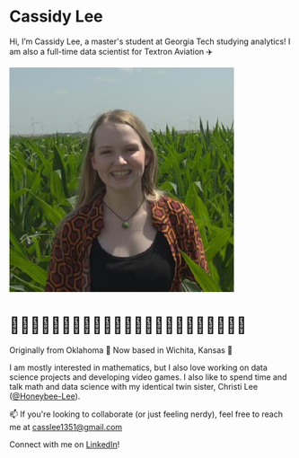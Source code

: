 # Cassidy Lee

Hi, I’m Cassidy Lee, a master's student at Georgia Tech studying analytics!
I am also a full-time data scientist for Textron Aviation ✈️

![image](5989F572-32E0-4D07-AD6B-4116A55D40DD.jpeg)

# 🌽🌽🌽🌽🌽🌽🌽🌽🌽🌽🌽🌽🌽🌽🌽🌽🌽🌽🌽🌽🌽🌽🌽
Originally from Oklahoma 🤠 Now based in Wichita, Kansas 🌻

I am mostly interested in mathematics, but I also love working on data science projects and developing video games. I also like to spend time and talk math and data science with my identical twin sister, Christi Lee ([@Honeybee-Lee](https://github.com/Honeybee-Lee)).


📫 If you're looking to collaborate (or just feeling nerdy), feel free to reach me at casslee1351@gmail.com

Connect with me on [LinkedIn](https://www.linkedin.com/in/cassidylee1351/)!

<!---
casslee1351/casslee1351 is a ✨ special ✨ repository because its `README.md` (this file) appears on your GitHub profile.
You can click the Preview link to take a look at your changes.
--->
